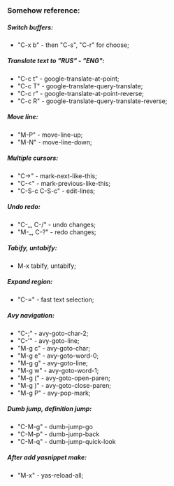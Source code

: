 ### Somehow reference:

##### Switch buffers:
* "C-x b" - then "C-s", "C-r" for choose;

##### Translate text to "RUS" - "ENG":
* "C-c t" - google-translate-at-point;
* "C-c T" - google-translate-query-translate;
* "C-c r" - google-translate-at-point-reverse;
* "C-c R" - google-translate-query-translate-reverse;

##### Move line:
* "M-P" - move-line-up;
* "M-N" - move-line-down;

##### Multiple cursors:
* "C->" - mark-next-like-this;
* "C-<" - mark-previous-like-this;
* "C-S-c C-S-c" - edit-lines;

##### Undo redo:
* "C-_, C-/" -  undo changes;
* "M-_, C-?" -  redo changes;

##### Tabify, untabify:
* M-x tabify, untabify;

##### Expand region:
* "C-=" - fast text selection;

##### Avy navigation:
* "C-;" - avy-goto-char-2;
* "C-'" - avy-goto-line;
* "M-g c" - avy-goto-char;
* "M-g e" - avy-goto-word-0;
* "M-g g" - avy-goto-line;
* "M-g w" - avy-goto-word-1;
* "M-g (" - avy-goto-open-paren;
* "M-g )" - avy-goto-close-paren;
* "M-g P" - avy-pop-mark;

##### Dumb jump, definition jump:
* "C-M-g" - dumb-jump-go
* "C-M-p" - dumb-jump-back
* "C-M-q" - dumb-jump-quick-look

##### After add yasnippet make:
* "M-x" - yas-reload-all;
